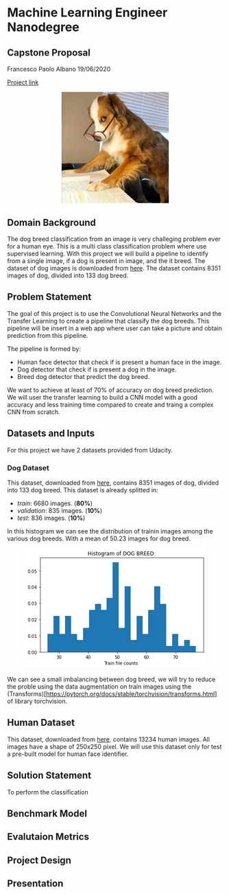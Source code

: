 # Machine Learning Engineer Nanodegree
## Capstone Proposal
Francesco Paolo Albano 19/06/2020

[Project link](https://github.com/PaoloAlbano/project-dog-classification-udacitynanodegree)

<center><img width=250 src="capstone_proposal_images/dog_study.jpg"></center>

## Domain Background
The dog breed classification from an image is very challeging problem ever for a human eye. This is a multi class classification problem where use supervised learning. With this project we will build a pipeline to identify from a single image, if a dog is present in image, and the it breed. The dataset of dog images is downloaded from [here](https://s3-us-west-1.amazonaws.com/udacity-aind/dog-project/dogImages.zip). The dataset contains 8351 images of dog, divided into 133 dog breed. 

## Problem Statement
The goal of this project is to use the Convolutional Neural Networks and the Transfer Learning to create a pipeline that classify the dog breeds. This pipeline will be insert in a web app where user can take a picture and obtain prediction from this pipeline. 

The pipeline is formed by:
- Human face detector that check if is present a human face in the image. 
- Dog detector that check if is present a dog in the image.
- Breed dog detector that predict the dog breed.

We want to achieve at least of 70% of accuracy on dog breed prediction. We will user the transfer learning to build a CNN model with a good accuracy and less training time compared to create and traing a complex CNN from scratch.

## Datasets and Inputs
For this project we have 2 datasets provided from Udacity. 

### Dog Dataset
This dataset, downloaded from [here](https://s3-us-west-1.amazonaws.com/udacity-aind/dog-project/dogImages.zip), contains 8351 images of dog, divided into 133 dog breed. 
This dataset is already splitted in:
- *train*: 6680 images. (**80%**)
- *validation*: 835 images. (**10%**)
- *test*: 836 images. (**10%**)

In this histogram we can see the distribution of trainin images among the various dog breeds. With a mean of 50.23 images for dog breed. 

<center><img src="capstone_proposal_images/histogram_dob_breeds.png"></center>

We can see a small imbalancing between dog breed, we will try to reduce the proble using the data augmentation on train images using the (Transforms)[https://pytorch.org/docs/stable/torchvision/transforms.html] of library torchvision.

## Human Dataset
This dataset, downloaded from [here](https://s3-us-west-1.amazonaws.com/udacity-aind/dog-project/lfw.zip). contains 13234 human images. All images have a shape of 250x250 pixel. We will use this dataset only for test a pre-built model for human face identifier.

## Solution Statement
To perform the classification 

## Benchmark Model

## Evalutaion Metrics

## Project Design

## Presentation

